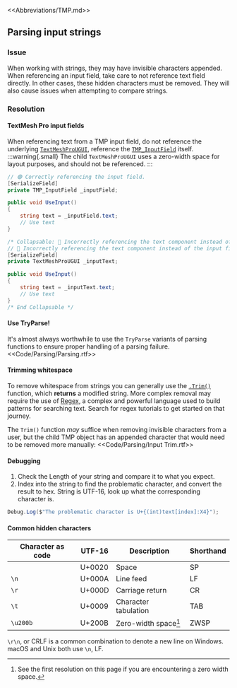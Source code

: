 <<Abbreviations/TMP.md>>
## Parsing input strings
### Issue
When working with strings, they may have invisible characters appended.
When referencing an input field, take care to not reference text field directly.
In other cases, these hidden characters must be removed. They will also cause issues when attempting to compare strings.

### Resolution
#### TextMesh Pro input fields
When referencing text from a TMP input field, do not reference the underlying [`TextMeshProUGUI`](https://docs.unity3d.com/Packages/com.unity.textmeshpro@latest/index.html?subfolder=/api/TMPro.TextMeshProUGUI.html), reference the [`TMP_InputField`](https://docs.unity3d.com/Packages/com.unity.textmeshpro@latest/index.html?subfolder=/api/TMPro.TMP_InputField.html) itself.
:::warning{.small}
The child `TextMeshProUGUI` uses a zero-width space for layout purposes, and should not be referenced.
:::

```csharp
// 🟢 Correctly referencing the input field.
[SerializeField]
private TMP_InputField _inputField;

public void UseInput()
{
    string text = _inputField.text;
    // Use text
}

/* Collapsable: 🔴 Incorrectly referencing the text component instead of the input field. */
// 🔴 Incorrectly referencing the text component instead of the input field.
[SerializeField]
private TextMeshProUGUI _inputText;

public void UseInput()
{
    string text = _inputText.text;
    // Use text
}
/* End Collapsable */
```

#### Use TryParse!
It's almost always worthwhile to use the `TryParse` variants of parsing functions to ensure proper handling of a parsing failure.
<<Code/Parsing/Parsing.rtf>>

#### Trimming whitespace
To remove whitespace from strings you can generally use the [`.Trim()`](https://docs.microsoft.com/en-us/dotnet/api/system.string.trim?view=net-6.0) function, which **returns** a modified string. More complex removal may require the use of [Regex](https://docs.microsoft.com/en-us/dotnet/api/system.text.regularexpressions.regex?view=net-6.0), a complex and powerful language used to build patterns for searching text. Search for regex tutorials to get started on that journey.

The `Trim()` function *may* suffice when removing invisible characters from a user, but the child TMP object has an appended character that would need to be removed more manually:
<<Code/Parsing/Input Trim.rtf>>

#### Debugging
1. Check the Length of your string and compare it to what you expect.
1. Index into the string to find the problematic character, and convert the result to hex. String is UTF-16, look up what the corresponding character is.

```csharp
Debug.Log($"The problematic character is U+{(int)text[index]:X4}");
```

#### Common hidden characters

| Character as code | UTF-16 | Description          | Shorthand |
|-------------------|--------|----------------------|-----------|
| ` `               | U+0020 | Space                | SP        |
| `\n`              | U+000A | Line feed            | LF        |
| `\r`              | U+000D | Carriage return      | CR        |
| `\t`              | U+0009 | Character tabulation | TAB       |
| `\u200b`          | U+200B | Zero-width space[^1] | ZWSP      |


`\r\n`, or CRLF is a common combination to denote a new line on Windows. macOS and Unix both use `\n`, LF.

[^1]: See the first resolution on this page if you are encountering a zero width space.
